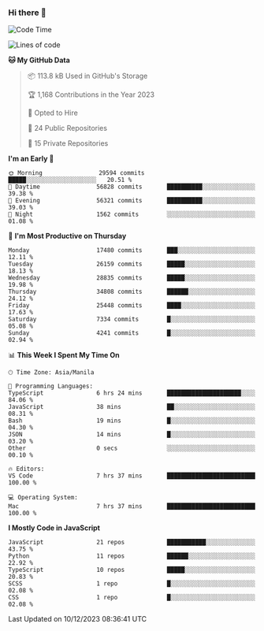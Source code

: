 ### Hi there 👋

<!--START_SECTION:waka-->
![Code Time](http://img.shields.io/badge/Code%20Time-472%20hrs%2037%20mins-blue)

![Lines of code](https://img.shields.io/badge/From%20Hello%20World%20I%27ve%20Written-60.5%20million%20lines%20of%20code-blue)

**🐱 My GitHub Data** 

> 📦 113.8 kB Used in GitHub's Storage 
 > 
> 🏆 1,168 Contributions in the Year 2023
 > 
> 💼 Opted to Hire
 > 
> 📜 24 Public Repositories 
 > 
> 🔑 15 Private Repositories 
 > 
**I'm an Early 🐤** 

```text
🌞 Morning                29594 commits       █████░░░░░░░░░░░░░░░░░░░░   20.51 % 
🌆 Daytime                56828 commits       ██████████░░░░░░░░░░░░░░░   39.38 % 
🌃 Evening                56321 commits       ██████████░░░░░░░░░░░░░░░   39.03 % 
🌙 Night                  1562 commits        ░░░░░░░░░░░░░░░░░░░░░░░░░   01.08 % 
```
📅 **I'm Most Productive on Thursday** 

```text
Monday                   17480 commits       ███░░░░░░░░░░░░░░░░░░░░░░   12.11 % 
Tuesday                  26159 commits       █████░░░░░░░░░░░░░░░░░░░░   18.13 % 
Wednesday                28835 commits       █████░░░░░░░░░░░░░░░░░░░░   19.98 % 
Thursday                 34808 commits       ██████░░░░░░░░░░░░░░░░░░░   24.12 % 
Friday                   25448 commits       ████░░░░░░░░░░░░░░░░░░░░░   17.63 % 
Saturday                 7334 commits        █░░░░░░░░░░░░░░░░░░░░░░░░   05.08 % 
Sunday                   4241 commits        █░░░░░░░░░░░░░░░░░░░░░░░░   02.94 % 
```


📊 **This Week I Spent My Time On** 

```text
🕑︎ Time Zone: Asia/Manila

💬 Programming Languages: 
TypeScript               6 hrs 24 mins       █████████████████████░░░░   84.06 % 
JavaScript               38 mins             ██░░░░░░░░░░░░░░░░░░░░░░░   08.31 % 
Bash                     19 mins             █░░░░░░░░░░░░░░░░░░░░░░░░   04.30 % 
JSON                     14 mins             █░░░░░░░░░░░░░░░░░░░░░░░░   03.20 % 
Other                    0 secs              ░░░░░░░░░░░░░░░░░░░░░░░░░   00.10 % 

🔥 Editors: 
VS Code                  7 hrs 37 mins       █████████████████████████   100.00 % 

💻 Operating System: 
Mac                      7 hrs 37 mins       █████████████████████████   100.00 % 
```

**I Mostly Code in JavaScript** 

```text
JavaScript               21 repos            ███████████░░░░░░░░░░░░░░   43.75 % 
Python                   11 repos            ██████░░░░░░░░░░░░░░░░░░░   22.92 % 
TypeScript               10 repos            █████░░░░░░░░░░░░░░░░░░░░   20.83 % 
SCSS                     1 repo              █░░░░░░░░░░░░░░░░░░░░░░░░   02.08 % 
CSS                      1 repo              █░░░░░░░░░░░░░░░░░░░░░░░░   02.08 % 
```




 Last Updated on 10/12/2023 08:36:41 UTC
<!--END_SECTION:waka-->

